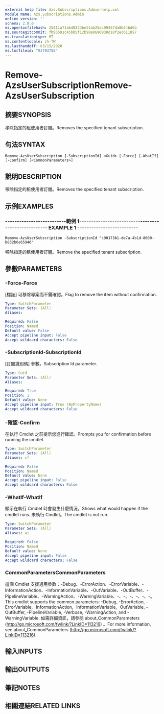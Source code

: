 ```yaml
---
external help file: Azs.Subscriptions.Admin-help.xml
Module Name: Azs.Subscriptions.Admin
online version: ''
schema: 2.0.0
ms.openlocfilehash: 25411a71a6d8233be55ab25ac99487da0b44bd0b
ms.sourcegitcommit: fb95591c45bb5f12b98e0690938d18f2ec611897
ms.translationtype: MT
ms.contentlocale: zh-TW
ms.lasthandoff: 03/15/2020
ms.locfileid: "93793755"
---
```

# <span data-ttu-id="a4c3e-101">Remove-AzsUserSubscription</span><span class="sxs-lookup"><span data-stu-id="a4c3e-101">Remove-AzsUserSubscription</span></span>

## <span data-ttu-id="a4c3e-102">摘要</span><span class="sxs-lookup"><span data-stu-id="a4c3e-102">SYNOPSIS</span></span>
<span data-ttu-id="a4c3e-103">移除指定的租使用者訂閱。</span><span class="sxs-lookup"><span data-stu-id="a4c3e-103">Removes the specified tenant subscription.</span></span>

## <span data-ttu-id="a4c3e-104">句法</span><span class="sxs-lookup"><span data-stu-id="a4c3e-104">SYNTAX</span></span>

```
Remove-AzsUserSubscription [-SubscriptionId] <Guid> [-Force] [-WhatIf] [-Confirm] [<CommonParameters>]
```

## <span data-ttu-id="a4c3e-105">說明</span><span class="sxs-lookup"><span data-stu-id="a4c3e-105">DESCRIPTION</span></span>
<span data-ttu-id="a4c3e-106">移除指定的租使用者訂閱。</span><span class="sxs-lookup"><span data-stu-id="a4c3e-106">Removes the specified tenant subscription.</span></span>

## <span data-ttu-id="a4c3e-107">示例</span><span class="sxs-lookup"><span data-stu-id="a4c3e-107">EXAMPLES</span></span>

### <span data-ttu-id="a4c3e-108">--------------------------範例 1--------------------------</span><span class="sxs-lookup"><span data-stu-id="a4c3e-108">-------------------------- EXAMPLE 1 --------------------------</span></span>
```
Remove-AzsUserSubscription -SubscriptionId "c90173b1-de7a-4b1d-8600-b832b0e65946"
```

<span data-ttu-id="a4c3e-109">移除指定的租使用者訂閱。</span><span class="sxs-lookup"><span data-stu-id="a4c3e-109">Remove the specified tenant subscription.</span></span>

## <span data-ttu-id="a4c3e-110">參數</span><span class="sxs-lookup"><span data-stu-id="a4c3e-110">PARAMETERS</span></span>

### <span data-ttu-id="a4c3e-111">-Force</span><span class="sxs-lookup"><span data-stu-id="a4c3e-111">-Force</span></span>
<span data-ttu-id="a4c3e-112">[標誌] 可移除專案而不需確認。</span><span class="sxs-lookup"><span data-stu-id="a4c3e-112">Flag to remove the item without confirmation.</span></span>

```yaml
Type: SwitchParameter
Parameter Sets: (All)
Aliases: 

Required: False
Position: Named
Default value: False
Accept pipeline input: False
Accept wildcard characters: False
```

### <span data-ttu-id="a4c3e-113">-SubscriptionId</span><span class="sxs-lookup"><span data-stu-id="a4c3e-113">-SubscriptionId</span></span>
<span data-ttu-id="a4c3e-114">[訂閱識別碼] 參數。</span><span class="sxs-lookup"><span data-stu-id="a4c3e-114">Subscription Id parameter.</span></span>

```yaml
Type: Guid
Parameter Sets: (All)
Aliases: 

Required: True
Position: 1
Default value: None
Accept pipeline input: True (ByPropertyName)
Accept wildcard characters: False
```

### <span data-ttu-id="a4c3e-115">-確認</span><span class="sxs-lookup"><span data-stu-id="a4c3e-115">-Confirm</span></span>
<span data-ttu-id="a4c3e-116">在執行 Cmdlet 之前提示您進行確認。</span><span class="sxs-lookup"><span data-stu-id="a4c3e-116">Prompts you for confirmation before running the cmdlet.</span></span>

```yaml
Type: SwitchParameter
Parameter Sets: (All)
Aliases: cf

Required: False
Position: Named
Default value: None
Accept pipeline input: False
Accept wildcard characters: False
```

### <span data-ttu-id="a4c3e-117">-WhatIf</span><span class="sxs-lookup"><span data-stu-id="a4c3e-117">-WhatIf</span></span>
<span data-ttu-id="a4c3e-118">顯示在執行 Cmdlet 時會發生什麼情況。</span><span class="sxs-lookup"><span data-stu-id="a4c3e-118">Shows what would happen if the cmdlet runs.</span></span>
<span data-ttu-id="a4c3e-119">未執行 Cmdlet。</span><span class="sxs-lookup"><span data-stu-id="a4c3e-119">The cmdlet is not run.</span></span>

```yaml
Type: SwitchParameter
Parameter Sets: (All)
Aliases: wi

Required: False
Position: Named
Default value: None
Accept pipeline input: False
Accept wildcard characters: False
```

### <span data-ttu-id="a4c3e-120">CommonParameters</span><span class="sxs-lookup"><span data-stu-id="a4c3e-120">CommonParameters</span></span>
<span data-ttu-id="a4c3e-121">這個 Cmdlet 支援通用參數：-Debug、-ErrorAction、-ErrorVariable、-InformationAction、-InformationVariable、-OutVariable、-OutBuffer、-PipelineVariable、-WarningAction、-WarningVariable、-、-、-、-、-、-。</span><span class="sxs-lookup"><span data-stu-id="a4c3e-121">This cmdlet supports the common parameters: -Debug, -ErrorAction, -ErrorVariable, -InformationAction, -InformationVariable, -OutVariable, -OutBuffer, -PipelineVariable, -Verbose, -WarningAction, and -WarningVariable.</span></span> <span data-ttu-id="a4c3e-122">如需詳細資訊，請參閱 about_CommonParameters (http://go.microsoft.com/fwlink/?LinkID=113216) 。</span><span class="sxs-lookup"><span data-stu-id="a4c3e-122">For more information, see about_CommonParameters (http://go.microsoft.com/fwlink/?LinkID=113216).</span></span>

## <span data-ttu-id="a4c3e-123">輸入</span><span class="sxs-lookup"><span data-stu-id="a4c3e-123">INPUTS</span></span>

## <span data-ttu-id="a4c3e-124">輸出</span><span class="sxs-lookup"><span data-stu-id="a4c3e-124">OUTPUTS</span></span>

## <span data-ttu-id="a4c3e-125">筆記</span><span class="sxs-lookup"><span data-stu-id="a4c3e-125">NOTES</span></span>

## <span data-ttu-id="a4c3e-126">相關連結</span><span class="sxs-lookup"><span data-stu-id="a4c3e-126">RELATED LINKS</span></span>

